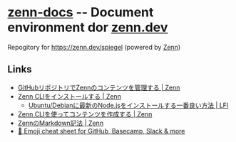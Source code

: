 # [zenn-docs] -- Document environment dor [zenn.dev][Zenn]

Repogitory for https://zenn.dev/spiegel (powered by [Zenn])

## Links

- [GitHubリポジトリでZennのコンテンツを管理する | Zenn](https://zenn.dev/zenn/articles/connect-to-github)
- [Zenn CLIをインストールする | Zenn](https://zenn.dev/zenn/articles/install-zenn-cli)
    - [Ubuntu/Debianに最新のNode.jsをインストールする一番良い方法 | LFI](https://linuxfan.info/install_nodejs_on_ubuntu_debian)
- [Zenn CLIを使ってコンテンツを作成する | Zenn](https://zenn.dev/zenn/articles/zenn-cli-guide)
- [ZennのMarkdown記法 | Zenn](https://zenn.dev/zenn/articles/markdown-guide)
- [🎁 Emoji cheat sheet for GitHub, Basecamp, Slack & more](https://www.webfx.com/tools/emoji-cheat-sheet/)

[zenn-docs]: https://github.com/spiegel-im-spiegel/zenn-docs "spiegel-im-spiegel/zenn-docs: Document environment dor zenn.dev"
[Zenn]: https://zenn.dev/ "Zenn｜プログラマーのための情報共有コミュニティ"
